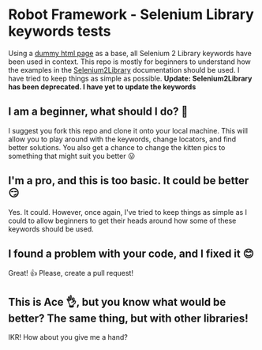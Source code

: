 # Robot Framework - Selenium Library keywords tests
Using a [dummy html page](http://gigaplex.homeip.net/ra/index.html) as a base, all Selenium 2 Library keywords have been used in context.
This repo is mostly for beginners to understand how the examples in the [Selenium2Library](http://robotframework.org/Selenium2Library/Selenium2Library.html) documentation should be used. I have tried to keep things as simple as possible.
**Update: Selenium2Library has been deprecated. I have yet to update the keywords**

## I am a beginner, what should I do? :baby:
I suggest you fork this repo and clone it onto your local machine. This will allow you to play around with the keywords, change locators, and find better solutions.
You also get a chance to change the kitten pics to something that might suit you better :stuck_out_tongue:

## I'm a pro, and this is too basic. It could be better :smirk:
Yes. It could. However, once again, I've tried to keep things as simple as I could to allow beginners to get their heads around how some of these keywords should be used.

## I found a problem with your code, and I fixed it :blush:
Great! :thumbsup: Please, create a pull request!

## This is Ace :ok_hand:, but you know what would be better? The same thing, but with other libraries!
IKR! How about you give me a hand? 